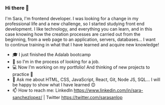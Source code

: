 ### Hi there 👋

I'm Sara, I'm frontend developer. I was looking for a change in my professional life and a new challenge, so I started studying front end development. I like technology, and everything you can learn, and in this case knowing how the creation processes are carried out from the beginning, from a web page to an application, servers, databases... I want to continue training in what that I have learned and acquire new knowledge!


- :mortar_board: I just finished the Adalab bootcamp
- :dizzy: so I'm in the process of looking for a job.
- :computer: Now I’m working on my portfolio! And thinking of new projects to practice :pencil:
- 💬 Ask me about HTML, CSS, JavaScript, React, Git, Node JS, SQL... I will be happy to show what I have learned :blush:
- 📫 How to reach me: LinkedIn https://www.linkedin.com/in/sara-sanchezlopez/ | Twitter https://twitter.com/sarasanlop
